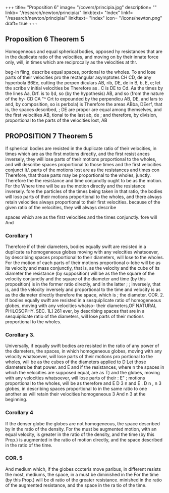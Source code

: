 +++
title= "Proposition 6"
image= "/covers/principia.jpg"
description= ""
linkb= "/research/newton/principia/"
linkbtext= "Index"
linkf= "/research/newton/principia/"
linkftext= "Index"
icon= "/icons/newton.png"
draft= true
+++

## Proposition 6 Theorem 5 

Homogeneous and equal spherical bodies, opposed hy resistances that are in the duplicate ratio of the velocities, and moving on by their innate force only, will, in times which are reciprocally as the velocities at thr.

beg-in fiing, describe equal spaces,
portional to the wholes.
To
and
lose parts of their velocities pro
the rectangular asymptotes
CH
CD,
de
any hyperbola B6Ee, cutting the perpen
diculars AB, rib, DE, de in B, b, E, e; let the
scribe
v
initial velocities be
Therefore as
.
C
is
DE
to
Cd.
Aa
the times by the lines Aa, Drf.
is to l)d, so (by the
hypothesis)
AB, and
so (from the nature of the hy-
CD
CA
&quot;^
Crt to
expounded by the perpendicu
AB, DE, and
lars
to
and, by composition, so is
perbola) is
Therefore the areas ABba, DEerf, that is, the spaces described,
;
DE
are propor
are equal among themselves, and the first velocities AB,
tional to the last ab, de ; and therefore, by division, proportional to the
parts of the velocities lost,
AB


## PROPOSITION 7 Theorem 5

If spherical bodies are resisted in the duplicate ratio of their velocities, in times which are as the first motions directly, and the first resist ances inversely, they will lose parts of their motions proportional to the
wholes, and will describe spaces proportional to those times and the
first
velocities
conjunct It/.
parts of the motions lost are as the resistances and times con
Therefore, that those parts may be proportional to the wholes,
junctly.
Therefore the
the resistance and time conjunctly ought to be as the motion.
For the
Where
time will be as the motion directly and the resistance inversely.
fore the particles of the times being taken in that ratio, the bodies will
loso parts of their motions proportional to the wholes, and there
always
retain velocities always proportional to their first velocities.
because of the given ratio of the velocities, they will always describe

spaces which are as the first velocities and the times conjunctly.
fore will
And

### Corollary 1

Therefore if
of their diameters,
bodies equally swift are resisted in a duplicate ra
homogeneous globes moving with any
velocities
whatsoever, by describing spaces proportional to their diameters, will lose
to the wholes.
For the motion of each
parts of their motions proportional
o-lobe will
be as
its
velocity and mass conjunctly, that
is,
as the velocity
and the cube of its diameter the resistance (by supposition) will be as the
the square of the velocity conjunctly and the
square of the diameter and
time (by this proposition) is in the former ratio directly, and in the latter
;
;
inversely, that
is,
and the velocity inversely and
proportional to the time and velocity is as
as the diameter directly
therefore the space, which
is
;
the diameter.
COR.
2. If
bodies equally swift are resisted in a sesquiplicate ratio of
homogeneous globes, moving with any velocities whatso-
their diameters,OF NATURAL PHILOSOPHY.
SEC. 1L]
261
ever, by describing spaces that are in a sesquiplicate ratio of the diameters,
will lose parts of their motions proportional to the wholes.

### Corollary 3. 

Universally, if equally swift bodies are resisted in the ratio of any power of the diameters, the spaces, in which homogeneous globes,
moving with any velocity whatsoever, will lose parts of their motions pro
portional to the wholes, will be as the cubes of the diameters applied to
D
Let those diameters be
that power.
and E and if the resistances, where
n
the spaces in which
the velocities are supposed equal, are as T) and
the globes, moving with any velocities whatsoever, will lose parts of their
:
E&quot;
;
motions proportional to the wholes, will be as
therefore
and
E
D
3
n
and
E
.
D
n
,
n
3
globes, in describing spaces proportional to
in
the same ratio to one another as
will retain their velocities
homogeneous
3
And
n
3
at the beginning.

### Corollary 4

If the denser globe
the globes are not homogeneous, the space described by
in the ratio of the density.
For the
must be augmented
motion, with an equal velocity, is greater in the ratio of the density, and
the time (by this Prop.) is augmented in the ratio of motion directly, and
the space described in the ratio of the time.


### COR. 5

And
medium which,
if
the globes
cccteris
move
paribus,
in
different
resists the most,
mediums, the
space, in a
must be diminished
in the
For the time (by this Prop.) will be di
ratio of the greater resistance.
minished in the ratio of the augmented resistance, and the space in the ra
tio
of the time.

